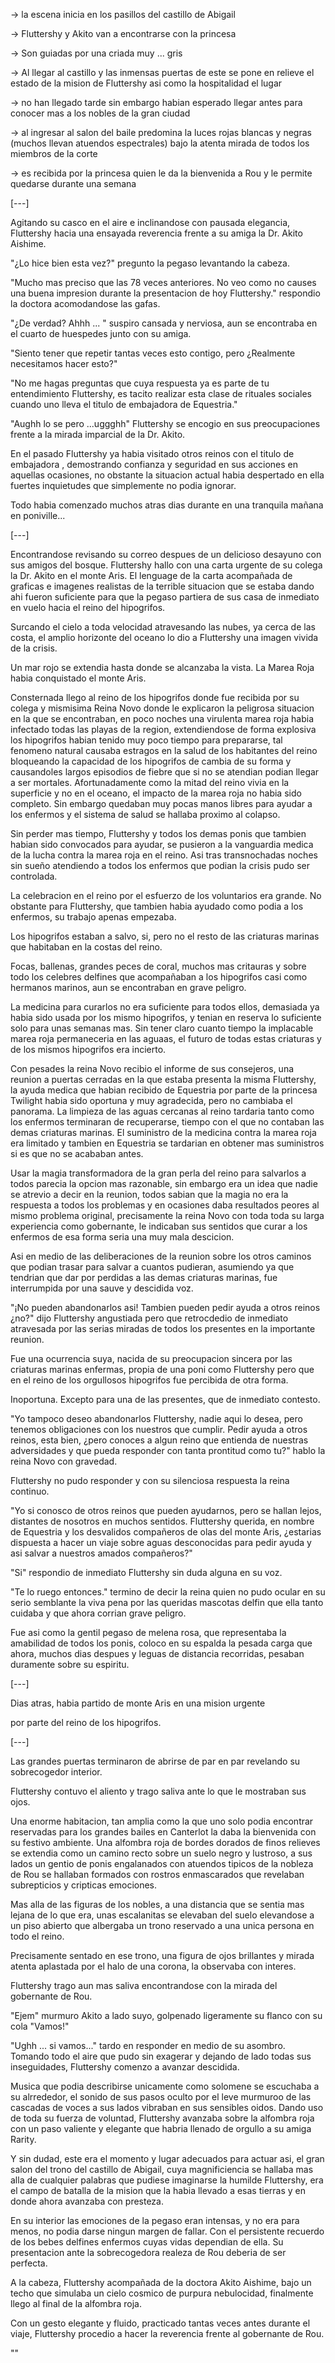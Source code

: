 

-> la escena inicia en los pasillos del castillo de Abigail

-> Fluttershy y Akito van a encontrarse con la princesa 

-> Son guiadas por una criada muy ... gris

-> Al llegar al castillo y las inmensas puertas de este se pone en relieve el estado de la mision de Fluttershy asi como la hospitalidad el lugar

-> no han llegado tarde sin embargo habian esperado llegar antes para conocer mas a los nobles de la gran ciudad

-> al ingresar al salon del baile predomina la luces rojas blancas y negras (muchos llevan atuendos espectrales) bajo la atenta mirada de todos los miembros de la corte

-> es recibida por la princesa quien le da la bienvenida a Rou y le permite quedarse durante una semana

[---]

Agitando su casco en el aire e inclinandose con pausada elegancia, Fluttershy hacia una ensayada reverencia frente a su amiga la Dr. Akito Aishime.

"¿Lo hice bien esta vez?" pregunto la pegaso levantando la cabeza.

"Mucho mas preciso que las 78 veces anteriores. No veo como no causes una buena impresion durante la presentacion de hoy Fluttershy." respondio la doctora acomodandose las gafas.

"¿De verdad? Ahhh ... " suspiro cansada y nerviosa, aun se encontraba en el cuarto de huespedes junto con su amiga.

"Siento tener que repetir tantas veces esto contigo, pero ¿Realmente necesitamos hacer esto?"

"No me hagas preguntas que cuya respuesta ya es parte de tu entendimiento Fluttershy, es tacito realizar esta clase de rituales sociales cuando uno lleva el titulo de embajadora de Equestria."

"Aughh lo se pero ...uggghh" Fluttershy se encogio en sus preocupaciones frente a la mirada imparcial de la Dr. Akito.

En el pasado Fluttershy ya habia visitado otros reinos con el titulo de embajadora  , demostrando confianza y seguridad en sus acciones en aquellas ocasiones, no obstante la situacion actual habia despertado en ella fuertes inquietudes que simplemente no podia ignorar. 

Todo habia comenzado muchos atras dias durante en una tranquila mañana en poniville... 

[---]

Encontrandose revisando su correo despues de un delicioso desayuno con sus amigos del bosque. Fluttershy hallo con una carta urgente de su colega la Dr. Akito en el monte Aris. El lenguage de la carta acompañada de graficas e imagenes realistas de la terrible situacion que se estaba dando ahi fueron suficiente para que la pegaso partiera de sus casa de inmediato en vuelo hacia el reino del hipogrifos.

Surcando el cielo a toda velocidad atravesando las nubes, ya cerca de las costa, el amplio horizonte del oceano lo dio a Fluttershy una imagen vivida de la crisis.

Un mar rojo se extendia hasta donde se alcanzaba la vista. La Marea Roja habia conquistado el monte Aris.

Consternada llego al reino de los hipogrifos donde fue recibida por su colega y mismisima Reina Novo donde le explicaron la peligrosa situacion en la que se encontraban, en poco noches una virulenta marea roja habia infectado todas las playas de la region, extendiendose de forma explosiva los hipogrifos habian tenido muy poco tiempo para prepararse, tal fenomeno natural causaba estragos en la salud de los habitantes del reino bloqueando la capacidad de los hipogrifos de cambia de su forma y causandoles largos episodios de fiebre que si no se atendian podian llegar a ser mortales. Afortunadamente como la mitad del reino vivia en la superficie y no en el oceano, el impacto de la marea roja no habia sido completo. Sin embargo quedaban muy pocas manos libres para ayudar a los enfermos y el sistema de salud se hallaba proximo al colapso. 

Sin perder mas tiempo, Fluttershy y todos los demas ponis que tambien habian sido convocados para ayudar, se pusieron a la vanguardia medica de la lucha contra la marea roja en el reino. Asi tras transnochadas noches sin sueño atendiendo a todos los enfermos que podian la crisis pudo ser controlada.

La celebracion en el reino por el esfuerzo de los voluntarios era grande. No obstante para Fluttershy, que tambien habia ayudado como podia a los enfermos, su trabajo apenas empezaba. 

Los hipogrifos estaban a salvo, si, pero no el resto de las criaturas marinas que habitaban en la costas del reino.

Focas, ballenas, grandes peces de coral, muchos mas critauras y sobre todo los celebres delfines que acompañaban a los hipogrifos casi como hermanos marinos, aun se encontraban en grave peligro.

La medicina para curarlos no era suficiente para todos ellos, demasiada ya habia sido usada por los mismo hipogrifos, y tenian en reserva lo suficiente solo para unas semanas mas. Sin tener claro cuanto tiempo la implacable marea roja permaneceria en las aguaas, el futuro de todas estas criaturas y de los mismos hipogrifos era incierto. 

Con pesades la reina Novo recibio el informe de sus consejeros, una reunion a puertas cerradas en la que estaba presenta la misma Fluttershy, la ayuda medica que habian recibido de Equestria por parte de la princesa Twilight habia sido oportuna y muy agradecida, pero no cambiaba el panorama. La limpieza de las aguas cercanas al reino tardaria tanto como los enfermos terminaran de recuperarse, tiempo con el que no contaban las demas criaturas marinas. El suministro de la medicina contra la marea roja era limitado y tambien en Equestria se tardarian en obtener mas suministros si es que no se acababan antes.

Usar la magia transformadora de la gran perla del reino para salvarlos a todos parecia la opcion mas razonable, sin embargo era un idea que nadie se atrevio a decir en la reunion, todos sabian que la magia no era la respuesta a todos los problemas y en ocasiones daba resultados peores al mismo problema original, precisamente la reina Novo con toda toda su larga experiencia como gobernante, le indicaban sus sentidos que curar a los enfermos de esa forma seria una muy mala descicion.

Asi en medio de las deliberaciones de la reunion sobre los otros caminos que podian trasar para salvar a cuantos pudieran, asumiendo ya que tendrian que dar por perdidas a las demas criaturas marinas, fue interrumpida por una sauve y descidida voz.

"¡No pueden abandonarlos asi! Tambien pueden pedir ayuda a otros reinos ¿no?" dijo Fluttershy angustiada pero que retrocdedio de inmediato atravesada por las serias miradas de todos los presentes en la importante reunion.

Fue una ocurrencia suya, nacida de su preocupacion sincera por las criaturas marinas enfermas, propia de una poni como Fluttershy pero que en el reino de los orgullosos hipogrifos fue percibida de otra forma.

Inoportuna. Excepto para una de las presentes, que de inmediato contesto. 

"Yo tampoco deseo abandonarlos Fluttershy, nadie aqui lo desea, pero tenemos obligaciones con los nuestros que cumplir. Pedir ayuda a otros reinos, esta bien, ¿pero conoces a algun reino que entienda de nuestras adversidades y que pueda responder con tanta prontitud como tu?" hablo la reina Novo con gravedad.

Fluttershy no pudo responder y con su silenciosa respuesta la reina continuo.

"Yo si conosco de otros reinos que pueden ayudarnos, pero se hallan lejos, distantes de nosotros en muchos sentidos. Fluttershy querida, en nombre de Equestria y los desvalidos compañeros de olas del monte Aris, ¿estarias dispuesta a hacer un viaje sobre aguas desconocidas para pedir ayuda y asi salvar a nuestros amados compañeros?"

"Si" respondio de inmediato Fluttershy sin duda alguna en su voz.

"Te lo ruego entonces." termino de decir la reina quien no pudo ocular en su serio semblante la viva pena por las queridas mascotas delfin que ella tanto cuidaba y que ahora corrian grave peligro.

Fue asi como la gentil pegaso de melena rosa, que representaba la amabilidad de todos los ponis, coloco en su espalda la pesada carga que ahora, muchos dias despues y leguas de distancia recorridas, pesaban duramente sobre su espiritu.

[---]









Dias atras, habia partido de monte Aris en una mision urgente 

por parte del reino de los hipogrifos. 


[---]

Las grandes puertas terminaron de abrirse de par en par revelando su sobrecogedor interior. 

Fluttershy contuvo el aliento y trago saliva ante lo que le mostraban sus ojos. 

Una enorme habitacion, tan amplia como la que uno solo podia encontrar reservadas para los grandes bailes en Canterlot la daba la bienvenida con su festivo ambiente. Una alfombra roja de bordes dorados de finos relieves se extendia como un camino recto sobre un suelo negro y lustroso, a sus lados un gentio de ponis engalanados con atuendos tipicos de la nobleza de Rou se hallaban formados con rostros enmascarados que revelaban subrepticios y cripticas emociones. 

Mas alla de las figuras de los nobles, a una distancia que se sentia mas lejana de lo que era, unas escalanitas se elevaban del suelo elevandose a un piso abierto que albergaba un trono reservado a una unica persona en todo el reino.

Precisamente sentado en ese trono, una figura de ojos brillantes y mirada atenta aplastada por el halo de una corona, la observaba con interes.

Fluttershy trago aun mas saliva encontrandose con la mirada del gobernante de Rou. 

"Ejem" murmuro Akito a lado suyo, golpenado ligeramente su flanco con su cola "Vamos!"

"Ughh ... si vamos..." tardo en responder en medio de su asombro. Tomando todo el aire que pudo sin exagerar y dejando de lado todas sus inseguidades, Fluttershy comenzo a avanzar descidida.

Musica que podia describirse unicamente como solomene se escuchaba a su alrrededor, el sonido de sus pasos oculto por el leve murmuroo de las cascadas de voces a sus lados vibraban en sus sensibles oidos. Dando uso de toda su fuerza de voluntad, Fluttershy avanzaba sobre la alfombra roja con un paso valiente y elegante que habria llenado de orgullo a su amiga Rarity. 

Y sin dudad, este era el momento y lugar adecuados para actuar asi, el gran salon del trono del castillo de Abigail, cuya magnificiencia se hallaba mas alla de cualquier palabras que pudiese imaginarse la humilde Fluttershy, era el campo de batalla de la mision que la habia llevado a esas tierras y en donde ahora avanzaba con presteza.

En su interior las emociones de la pegaso eran intensas, y no era para menos, no podia darse ningun margen de fallar. Con el persistente recuerdo de los bebes delfines enfermos cuyas vidas dependian de ella. Su presentacion ante la sobrecogedora realeza de Rou deberia de ser perfecta.

A la cabeza, Fluttershy acompañada de la doctora Akito Aishime, bajo un techo que simulaba un cielo cosmico de purpura nebulocidad, finalmente llego al final de la alfombra roja.

Con un gesto elegante y fluido, practicado tantas veces antes durante el viaje, Fluttershy procedio a hacer la reverencia frente al gobernante de Rou.

""

